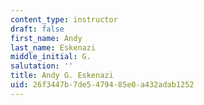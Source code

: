 ```yaml
---
content_type: instructor
draft: false
first_name: Andy
last_name: Eskenazi
middle_initial: G.
salutation: ''
title: Andy G. Eskenazi
uid: 26f3447b-7de5-4794-85e0-a432adab1252
---
```

